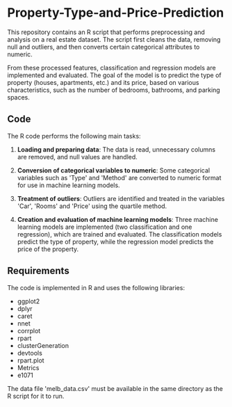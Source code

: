 # Property-Type-and-Price-Prediction

This repository contains an R script that performs preprocessing and analysis on a real estate dataset. The script first cleans the data, removing null and outliers, and then converts certain categorical attributes to numeric.

From these processed features, classification and regression models are implemented and evaluated. The goal of the model is to predict the type of property (houses, apartments, etc.) and its price, based on various characteristics, such as the number of bedrooms, bathrooms, and parking spaces.

## Code
The R code performs the following main tasks:

1. **Loading and preparing data**: The data is read, unnecessary columns are removed, and null values are handled.

2. **Conversion of categorical variables to numeric**: Some categorical variables such as 'Type' and 'Method' are converted to numeric format for use in machine learning models.

3. **Treatment of outliers**: Outliers are identified and treated in the variables 'Car', 'Rooms' and 'Price' using the quartile method.

4. **Creation and evaluation of machine learning models**: Three machine learning models are implemented (two classification and one regression), which are trained and evaluated. The classification models predict the type of property, while the regression model predicts the price of the property.

## Requirements
The code is implemented in R and uses the following libraries:

- ggplot2
- dplyr
- caret
- nnet
- corrplot
- rpart
- clusterGeneration
- devtools
- rpart.plot
- Metrics
- e1071

The data file 'melb_data.csv' must be available in the same directory as the R script for it to run.



